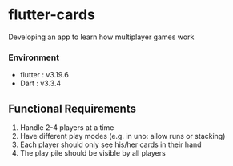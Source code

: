 # flutter-cards
Developing an app to learn how multiplayer games work

### Environment
* flutter : v3.19.6
* Dart : v3.3.4

## Functional Requirements
1. Handle 2-4 players at a time 
2. Have different play modes (e.g. in uno: allow runs or stacking)
3. Each player should only see his/her cards in their hand
4. The play pile should be visible by all players
